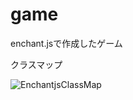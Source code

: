# game
enchant.jsで作成したゲーム

クラスマップ

![EnchantjsClassMap](https://user-images.githubusercontent.com/28729222/201504705-39300f0c-24bd-4d26-b9b3-f7eafbba353f.gif)

<!--　記法サンプル　
![エビフライトライアングル](http://i.imgur.com/Jjwsc.jpg "サンプル")
-->

